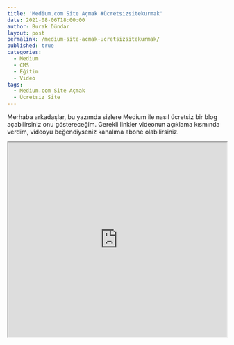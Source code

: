 ```yaml
---
title: 'Medium.com Site Açmak #ücretsizsitekurmak'
date: 2021-08-06T18:00:00
author: Burak Dündar
layout: post
permalink: /medium-site-acmak-ucretsizsitekurmak/
published: true
categories:
  - Medium
  - CMS
  - Eğitim
  - Video
tags:
  - Medium.com Site Açmak
  - Ücretsiz Site
---
```

Merhaba arkadaşlar, bu yazımda sizlere Medium ile nasıl ücretsiz bir blog açabilirsiniz onu göstereceğim. Gerekli linkler videonun açıklama kısmında verdim, videoyu beğendiyseniz kanalıma abone olabilirsiniz.

<iframe src="https://www.youtube.com/embed/TICrgpwRKJg" width="100%" height="450"></iframe>

